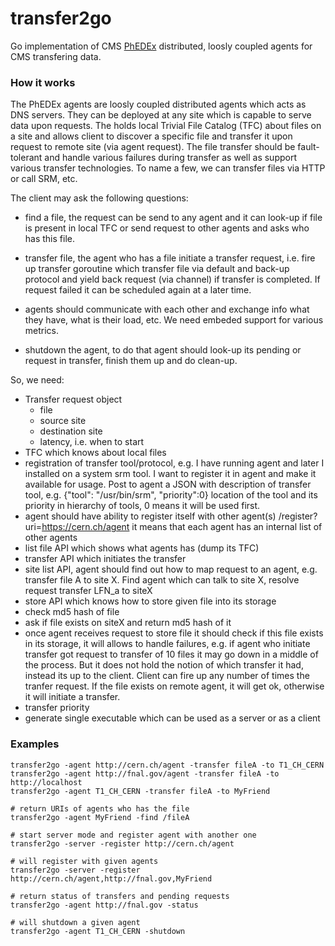 # transfer2go
Go implementation of CMS
[PhEDEx](https://www.researchgate.net/publication/228732867_Data_transfer_infrastructure_for_CMS_data_taking)
distributed, loosly coupled agents for CMS transfering data.

### How it works
The PhEDEx agents are loosly coupled distributed agents which acts as
DNS servers. They can be deployed at any site which is capable to
serve data upon requests. The holds local Trivial File Catalog (TFC)
about files on a site and allows client to discover a specific file
and transfer it upon request to remote site (via agent request).
The file transfer should be fault-tolerant and handle various
failures during transfer as well as support various transfer
technologies. To name a few, we can transfer files via HTTP or
call SRM, etc.

The client may ask the following questions:
- find a file, the request can be send to any agent and it can look-up
if file is present in local TFC or send request to other agents and asks
who has this file. 

- transfer file, the agent who has a file initiate a transfer
request, i.e. fire up transfer goroutine which transfer
file via default and back-up protocol and yield back
request (via channel) if transfer is completed.
If request failed it can be scheduled again at a later time.

- agents should communicate with each other and exchange info
what they have, what is their load, etc. We need embeded support
for various metrics.

- shutdown the agent, to do that agent should look-up its pending
or request in transfer, finish them up and do clean-up.

So, we need:
- Transfer request object
  - file
  - source site
  - destination site
  - latency, i.e. when to start
- TFC which knows about local files
- registration of transfer tool/protocol, e.g.
I have running agent and later I installed on a system srm tool.
I want to register it in agent and make it available for usage.
Post to agent a JSON with description of transfer tool, e.g.
{"tool": "/usr/bin/srm", "priority":0}
location of the tool and its priority in hierarchy of tools,
0 means it will be used first.
- agent should have ability to register itself with other agent(s)
/register?uri=https://cern.ch/agent
it means that each agent has an internal list of other agents
- list file API which shows what agents has (dump its TFC)
- transfer API which initiates the transfer
- site list API, agent should find out how to map request
to an agent, e.g. transfer file A to site X. Find agent which can
talk to site X, resolve request
transfer LFN_a to siteX
- store API which knows how to store given file into its storage
- check md5 hash of file
- ask if file exists on siteX and return md5 hash of it
- once agent receives request to store file it should check if this file exists
  in its storage, it will allows to handle failures, e.g.
  if agent who initiate transfer got request to transfer of 10 files it may
  go down in a middle of the process. But it does not hold the notion
  of which transfer it had, instead its up to the client. Client can
  fire up any number of times the tranfer request. If the file exists
  on remote agent, it will get ok, otherwise it will initiate a transfer.
- transfer priority
- generate single executable which can be used as a server or as a client


### Examples
```
transfer2go -agent http://cern.ch/agent -transfer fileA -to T1_CH_CERN
transfer2go -agent http://fnal.gov/agent -transfer fileA -to http://localhost
transfer2go -agent T1_CH_CERN -transfer fileA -to MyFriend

# return URIs of agents who has the file
transfer2go -agent MyFriend -find /fileA

# start server mode and register agent with another one
transfer2go -server -register http://cern.ch/agent

# will register with given agents
transfer2go -server -register http://cern.ch/agent,http://fnal.gov,MyFriend

# return status of transfers and pending requests
transfer2go -agent http://fnal.gov -status

# will shutdown a given agent
transfer2go -agent T1_CH_CERN -shutdown
```
